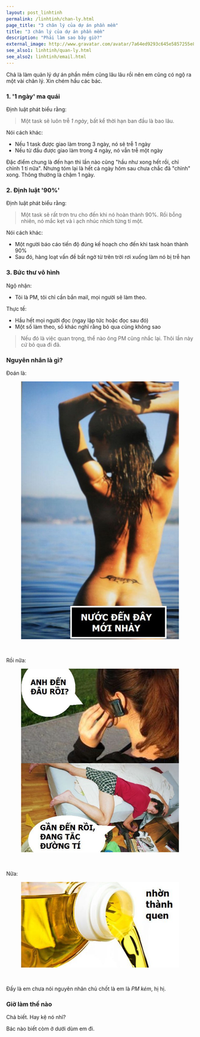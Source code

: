 ```yaml
---
layout: post_linhtinh
permalink: /linhtinh/chan-ly.html
page_title: "3 chân lý của dự án phần mềm"
title: "3 chân lý của dự án phần mềm"
description: "Phải làm sao bây giờ?"
external_image: http://www.gravatar.com/avatar/7a64ed9293c645e5857255e8f2320a8d?s=292
see_also1: linhtinh/quan-ly.html
see_also2: linhtinh/email.html
---
```

Chả là làm quản lý dự án phần mềm cũng lâu lâu rồi nên em cũng có ngộ ra một vài chân lý. Xin chém hầu các bác.

### 1. '1 ngày' ma quái

Định luật phát biểu rằng:

>Một task sẽ luôn trễ *1 ngày*, bất kể thời hạn ban đầu là bao lâu.

Nói cách khác:

- Nếu 1 task được giao làm trong 3 ngày, nó sẽ trễ 1 ngày
- Nếu từ đầu được giao làm trong 4 ngày, nó vẫn trễ một ngày

Đặc điểm chung là đến hạn thì lần nào cũng "hầu như xong hết rồi, chỉ chỉnh 1 tí nữa". Nhưng tóm lại là hết cả ngày hôm sau chưa chắc đã "chỉnh" xong. Thông thường là chậm 1 ngày.

### 2. Định luật '90%'

Định luật phát biểu rằng:

>Một task sẽ rất trơn tru cho đến khi nó hoàn thành 90%. Rồi bỗng nhiên, nó mắc kẹt và ì ạch nhúc nhích từng tí một.

Nói cách khác:

- Một người báo cáo tiến độ đúng kế hoạch cho đến khi task hoàn thành 90%
- Sau đó, hàng loạt vấn đề bất ngờ từ trên trời rơi xuống làm nó bị trễ hạn

### 3. Bức thư vô hình

Ngộ nhận:

- Tôi là PM, tôi chỉ cần bắn mail, mọi người sẽ làm theo.

Thực tế:

- Hầu hết mọi người đọc (ngay lập tức hoặc đọc sau đó)
- Một số làm theo, số khác nghĩ rằng bỏ qua cũng không sao

>Nếu đó là việc quan trọng, thể nào ông PM cũng nhắc lại. Thôi lần này cứ bỏ qua đi đã.

### Nguyên nhân là gì?

Đoán là:

<figure>
  <div class="img-container">
  <img src="/media/behind.jpg" alt="Nước đến mông mới nhổm"></img>
  </div>
</figure>

<br/>

Rồi nữa:

<figure>
  <div class="img-container">
  <img src="/media/lie.jpg" alt="Không ngượng mồm"></img>
  </div>
</figure>

<br/>

Nữa:

<figure>
  <div class="img-container">
  <img src="/media/oil.jpg" alt="Nhờn thành quen"></img>
  </div>
</figure>

<br/>

Đấy là em chưa nói nguyên nhân chủ chốt là em là *PM kém*, hị hị.

### Giờ làm thế nào

Chả biết. Hay kệ nó nhỉ?

Bác nào biết còm ở dưới dùm em đi.
